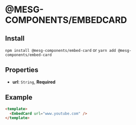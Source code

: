 # @MESG-COMPONENTS/EMBEDCARD

## Install

`npm install @mesg-components/embed-card` or `yarn add @mesg-components/embed-card`

## Properties

- **url**: `String`, **Required**

## Example

```html
<template>
  <EmbedCard url="www.youtube.com" />
</template>
```
